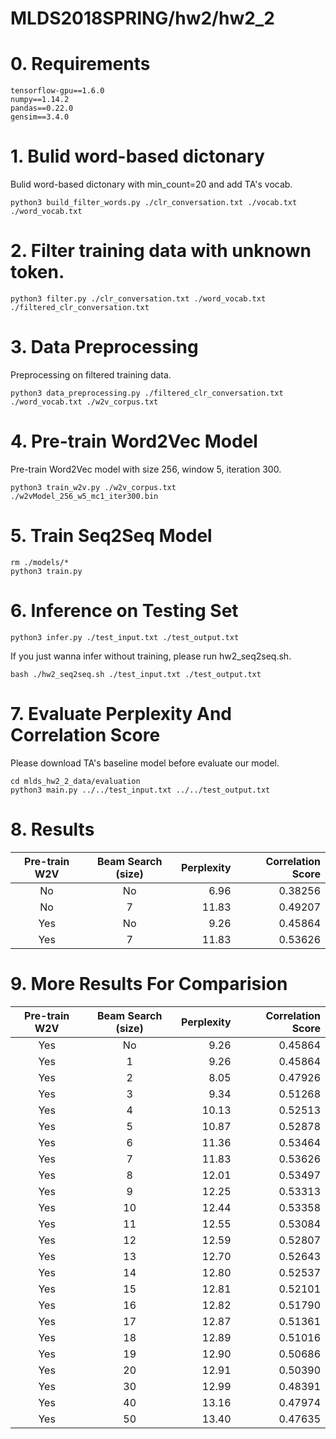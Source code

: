 # MLDS2018SPRING/hw2/hw2_2
# 0. Requirements
```
tensorflow-gpu==1.6.0
numpy==1.14.2
pandas==0.22.0
gensim==3.4.0
```
# 1. Bulid word-based dictonary
Bulid word-based dictonary with min_count=20 and add TA's vocab.
```
python3 build_filter_words.py ./clr_conversation.txt ./vocab.txt ./word_vocab.txt
```
# 2. Filter training data with unknown token.
```
python3 filter.py ./clr_conversation.txt ./word_vocab.txt ./filtered_clr_conversation.txt
```
# 3. Data Preprocessing
Preprocessing on filtered training data.
```
python3 data_preprocessing.py ./filtered_clr_conversation.txt ./word_vocab.txt ./w2v_corpus.txt
```
# 4. Pre-train Word2Vec Model
Pre-train Word2Vec model with size 256, window 5, iteration 300.
```
python3 train_w2v.py ./w2v_corpus.txt ./w2vModel_256_w5_mc1_iter300.bin
```
# 5. Train Seq2Seq Model
```
rm ./models/*
python3 train.py
```
# 6. Inference on Testing Set
```
python3 infer.py ./test_input.txt ./test_output.txt
```
If you just wanna infer without training, please run hw2_seq2seq.sh.
```
bash ./hw2_seq2seq.sh ./test_input.txt ./test_output.txt
```
# 7. Evaluate Perplexity And Correlation Score
Please download TA's baseline model before evaluate our model.
```
cd mlds_hw2_2_data/evaluation
python3 main.py ../../test_input.txt ../../test_output.txt
```
# 8. Results 
| Pre-train W2V | Beam Search (size) | Perplexity | Correlation Score |
|:-------------:|:------------------:| ----------:| -----------------:|
| No            | No                 | 6.96       | 0.38256           |
| No            | 7                  | 11.83      | 0.49207           |
| Yes           | No                 | 9.26       | 0.45864           |
| Yes           | 7                  | 11.83      | 0.53626           |
# 9. More Results For Comparision
| Pre-train W2V | Beam Search (size) | Perplexity | Correlation Score |
|:-------------:|:------------------:| ----------:| -----------------:|
| Yes           | No                 | 9.26       | 0.45864           |
| Yes           | 1                  | 9.26       | 0.45864           |
| Yes           | 2                  | 8.05       | 0.47926           |
| Yes           | 3                  | 9.34       | 0.51268           |
| Yes           | 4                  | 10.13      | 0.52513           |
| Yes           | 5                  | 10.87      | 0.52878           |
| Yes           | 6                  | 11.36      | 0.53464           |
| Yes           | 7                  | 11.83      | 0.53626           |
| Yes           | 8                  | 12.01      | 0.53497           |
| Yes           | 9                  | 12.25      | 0.53313           |
| Yes           | 10                 | 12.44      | 0.53358           |
| Yes           | 11                 | 12.55      | 0.53084           |
| Yes           | 12                 | 12.59      | 0.52807           |
| Yes           | 13                 | 12.70      | 0.52643           |
| Yes           | 14                 | 12.80      | 0.52537           |
| Yes           | 15                 | 12.81      | 0.52101           |
| Yes           | 16                 | 12.82      | 0.51790           |
| Yes           | 17                 | 12.87      | 0.51361           |
| Yes           | 18                 | 12.89      | 0.51016           |
| Yes           | 19                 | 12.90      | 0.50686           |
| Yes           | 20                 | 12.91      | 0.50390           |
| Yes           | 30                 | 12.99      | 0.48391           |
| Yes           | 40                 | 13.16      | 0.47974           |
| Yes           | 50                 | 13.40      | 0.47635           |
